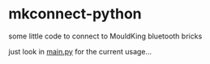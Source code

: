 # mkconnect-python
some little code to connect to MouldKing bluetooth bricks

just look in [main.py](https://github.com/J0EK3R/mkconnect-python/blob/main/main.py) for the current usage...
